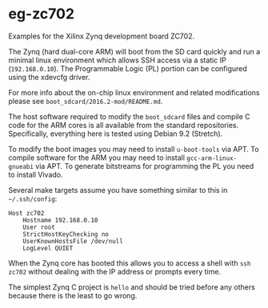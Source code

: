 eg-zc702
========

Examples for the Xilinx Zynq development board ZC702.

The Zynq (hard dual-core ARM) will boot from the SD card quickly and run a
minimal linux environment which allows SSH access via a static IP
(`192.168.0.10`).
The Programmable Logic (PL) portion can be configured using the xdevcfg driver.

For more info about the on-chip linux environment and related modifications
please see `boot_sdcard/2016.2-mod/README.md`.

The host software required to modify the `boot_sdcard` files and compile C code
for the ARM cores is all available from the standard repositories.
Specifically, everything here is tested using Debian 9.2 (Stretch).

To modify the boot images you may need to install `u-boot-tools` via APT.
To compile software for the ARM you may need to install `gcc-arm-linux-gnueabi`
via APT.
To generate bitstreams for programming the PL you need to install Vivado.

Several make targets assume you have something similar to this in
`~/.ssh/config`:

    Host zc702
        Hostname 192.168.0.10
        User root
        StrictHostKeyChecking no
        UserKnownHostsFile /dev/null
        LogLevel QUIET

When the Zynq core has booted this allows you to access a shell with
`ssh zc702` without dealing with the IP address or prompts every time.

The simplest Zynq C project is `hello` and should be tried before any others
because there is the least to go wrong.
